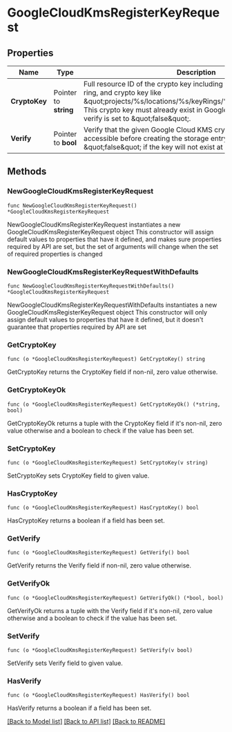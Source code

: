 # GoogleCloudKmsRegisterKeyRequest


## Properties

Name | Type | Description | Notes
------------ | ------------- | ------------- | -------------
**CryptoKey** | Pointer to **string** | Full resource ID of the crypto key including the project, location, key ring, and crypto key like \&quot;projects/%s/locations/%s/keyRings/%s/cryptoKeys/%s\&quot;. This crypto key must already exist in Google Cloud KMS unless verify is set to \&quot;false\&quot;. | [optional] 
**Verify** | Pointer to **bool** | Verify that the given Google Cloud KMS crypto key exists and is accessible before creating the storage entry in Vault. Set this to \&quot;false\&quot; if the key will not exist at creation time. | [optional] [default to true]



## Methods


### NewGoogleCloudKmsRegisterKeyRequest

`func NewGoogleCloudKmsRegisterKeyRequest() *GoogleCloudKmsRegisterKeyRequest`

NewGoogleCloudKmsRegisterKeyRequest instantiates a new GoogleCloudKmsRegisterKeyRequest object
This constructor will assign default values to properties that have it defined,
and makes sure properties required by API are set, but the set of arguments
will change when the set of required properties is changed

### NewGoogleCloudKmsRegisterKeyRequestWithDefaults

`func NewGoogleCloudKmsRegisterKeyRequestWithDefaults() *GoogleCloudKmsRegisterKeyRequest`

NewGoogleCloudKmsRegisterKeyRequestWithDefaults instantiates a new GoogleCloudKmsRegisterKeyRequest object
This constructor will only assign default values to properties that have it defined,
but it doesn't guarantee that properties required by API are set


### GetCryptoKey

`func (o *GoogleCloudKmsRegisterKeyRequest) GetCryptoKey() string`

GetCryptoKey returns the CryptoKey field if non-nil, zero value otherwise.

### GetCryptoKeyOk

`func (o *GoogleCloudKmsRegisterKeyRequest) GetCryptoKeyOk() (*string, bool)`

GetCryptoKeyOk returns a tuple with the CryptoKey field if it's non-nil, zero value otherwise
and a boolean to check if the value has been set.

### SetCryptoKey

`func (o *GoogleCloudKmsRegisterKeyRequest) SetCryptoKey(v string)`

SetCryptoKey sets CryptoKey field to given value.


### HasCryptoKey

`func (o *GoogleCloudKmsRegisterKeyRequest) HasCryptoKey() bool`

HasCryptoKey returns a boolean if a field has been set.




### GetVerify

`func (o *GoogleCloudKmsRegisterKeyRequest) GetVerify() bool`

GetVerify returns the Verify field if non-nil, zero value otherwise.

### GetVerifyOk

`func (o *GoogleCloudKmsRegisterKeyRequest) GetVerifyOk() (*bool, bool)`

GetVerifyOk returns a tuple with the Verify field if it's non-nil, zero value otherwise
and a boolean to check if the value has been set.

### SetVerify

`func (o *GoogleCloudKmsRegisterKeyRequest) SetVerify(v bool)`

SetVerify sets Verify field to given value.


### HasVerify

`func (o *GoogleCloudKmsRegisterKeyRequest) HasVerify() bool`

HasVerify returns a boolean if a field has been set.









[[Back to Model list]](../README.md#documentation-for-models) [[Back to API list]](../README.md#documentation-for-api-endpoints) [[Back to README]](../README.md)


